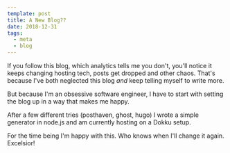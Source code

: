 ```yaml
---
template: post
title: A New Blog??
date: 2018-12-31
tags:
  - meta
  - blog
---
```


If you follow this blog, which analytics tells me you don't, you'll notice it keeps changing hosting tech, posts get dropped and other chaos. That's because I've both neglected this blog *and* keep telling myself to write more.

But because I'm an obsessive software engineer, I have to start with setting the blog up in a way that makes me happy.

After a few different tries (posthaven, ghost, hugo) I wrote a simple generator in node.js and am currently hosting on a Dokku setup.

For the time being I'm happy with this. Who knows when I'll change it again. Excelsior!
